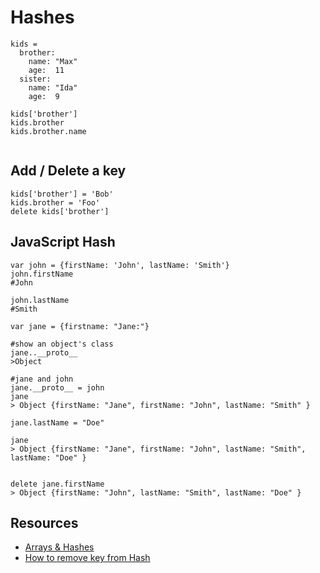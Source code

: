 # Hashes

```
kids =
  brother:
    name: "Max"
    age:  11
  sister:
    name: "Ida"
    age:  9

kids['brother']
kids.brother
kids.brother.name


```

## Add / Delete a key

```
kids['brother'] = 'Bob'
kids.brother = 'Foo'
delete kids['brother']
```

## JavaScript Hash

```
var john = {firstName: 'John', lastName: 'Smith'}
john.firstName
#John

john.lastName
#Smith

var jane = {firstname: "Jane:"}

#show an object's class
jane..__proto__
>Object

#jane and john
jane.__proto__ = john
jane
> Object {firstName: "Jane", firstName: "John", lastName: "Smith" }

jane.lastName = "Doe"

jane
> Object {firstName: "Jane", firstName: "John", lastName: "Smith", lastName: "Doe" }


delete jane.firstName
> Object {firstName: "John", lastName: "Smith", lastName: "Doe" }
```

## Resources

- [Arrays & Hashes](https://gist.github.com/mddub/6184b707d52ca6f66eff)
- [How to remove key from Hash](http://stackoverflow.com/questions/208105/how-to-remove-a-property-from-a-javascript-object)

